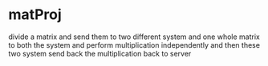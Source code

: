 # matProj
divide a matrix and send them to two different system and one whole matrix to both the system and perform multiplication independently and then these two system send back the multiplication back to server

